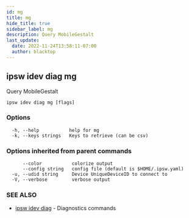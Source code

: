 ```yaml
---
id: mg
title: mg
hide_title: true
sidebar_label: mg
description: Query MobileGestalt
last_update:
  date: 2022-11-24T13:58:11-07:00
  author: blacktop
---
```

## ipsw idev diag mg

Query MobileGestalt

```
ipsw idev diag mg [flags]
```

### Options

```
  -h, --help           help for mg
  -k, --keys strings   Keys to retrieve (can be csv)
```

### Options inherited from parent commands

```
      --color           colorize output
      --config string   config file (default is $HOME/.ipsw.yaml)
  -u, --udid string     Device UniqueDeviceID to connect to
  -V, --verbose         verbose output
```

### SEE ALSO

* [ipsw idev diag](/docs/cli/ipsw/idev/diag)	 - Diagnostics commands

